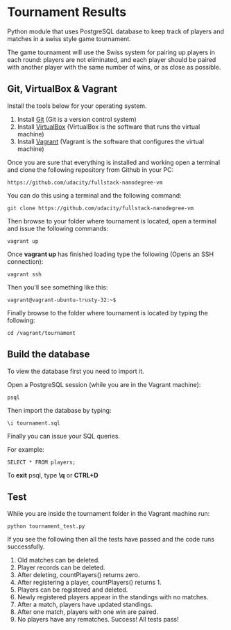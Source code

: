 # Tournament Results
Python module that uses PostgreSQL database to keep track of players and matches in a swiss style game tournament.

The game tournament will use the Swiss system for pairing up players in each round: players are not eliminated, and each player should be paired with another player with the same number of wins, or as close as possible.

## Git, VirtualBox & Vagrant

Install the tools below for your operating system.

1. Install [Git](https://git-scm.com/downloads) (Git is a version control system)
2. Install [VirtualBox](https://www.virtualbox.org/wiki/Downloads) (VirtualBox is the software that runs the virtual machine)
3. Install [Vagrant](https://www.vagrantup.com/downloads) (Vagrant is the software that configures the virtual machine)

Once you are sure that everything is installed and working open a terminal and clone the following repository from Github in your PC:

`https://github.com/udacity/fullstack-nanodegree-vm`

You can do this using a terminal and the following command:

`git clone https://github.com/udacity/fullstack-nanodegree-vm`

Then browse to your folder where tournament is located, open a terminal and issue the following commands:

`vagrant up`

Once **vagrant up** has finished loading type the following (Opens an SSH connection):

`vagrant ssh`

Then you'll see something like this:

`vagrant@vagrant-ubuntu-trusty-32:~$`

Finally browse to the folder where tournament is located by typing the following:

`cd /vagrant/tournament`

## Build the database

To view the database first you need to import it.

Open a PostgreSQL session (while you are in the Vagrant machine):

`psql`

Then import the database by typing:

`\i tournament.sql`

Finally you can issue your SQL queries.

For example:

`SELECT * FROM players;`

To **exit** psql, type **\q** or **CTRL+D**

## Test
While you are inside the tournament folder in the Vagrant machine run:

`python tournament_test.py`

If you see the following then all the tests have passed and the code runs successfully.

1. Old matches can be deleted.
2. Player records can be deleted.
3. After deleting, countPlayers() returns zero.
4. After registering a player, countPlayers() returns 1.
5. Players can be registered and deleted.
6. Newly registered players appear in the standings with no matches.
7. After a match, players have updated standings.
8. After one match, players with one win are paired.
9. No players have any rematches.
Success!  All tests pass!